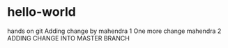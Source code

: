 # hello-world
hands on git
Adding change by mahendra 1
One more change mahendra 2
ADDING CHANGE INTO MASTER BRANCH
